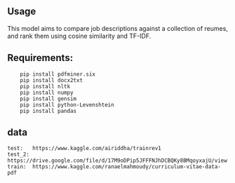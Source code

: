 ## Usage
This model aims to compare job descriptions against a collection of reumes, and rank them using cosine similarity and TF-IDF.


## Requirements:
```
    pip install pdfminer.six
    pip install docx2txt
    pip install nltk
    pip install numpy
    pip install gensim
    pip install python-Levenshtein
    pip install pandas
```

## data
    test:   https://www.kaggle.com/airiddha/trainrev1
    test_2: https://drive.google.com/file/d/17M9oDPip5JFFFNJhDCBQKy8BMqoyxajU/view
    train:  https://www.kaggle.com/ranaelmahmoudy/curriculum-vitae-data-pdf

